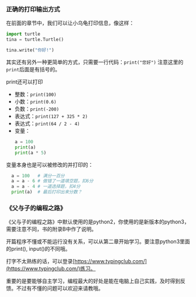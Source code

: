 ### 正确的打印输出方式

在前面的章节中，我们可以让小乌龟打印信息，像这样：
```python
import turtle
tina = turtle.Turtle()

tina.write("你好!")
```

其实还有另外一种更简单的方式，只需要一行代码：`print("您好")`
注意这里的`print`后面是有括号的。

print还可以打印
- 整数：`print(100)`
- 小数：`print(0.6)`
- 负数：`print(-200)`
- 表达式：`print(127 + 325 * 2)`
- 表达式：`print(64 / 2 - 4)`
- 变量：
  ```python
  a = 100
  print(a)
  print(a * 5)
  ```

变量本身也是可以被修改的并打印的：

```python
  a = 100   # 满分一百分
  a = a - 6 # 做错了一道填空题，扣6分
  a = a - 4 # 一道选择题，扣4分
  print(a)  # 最后打印出来分数？
```

<h3>《父与子的编程之路》</h3>

《父与子的编程之路》中默认使用的是python2，你使用的是新版本的python3，需要注意不同，书的附录B中作了说明。

开篇程序不懂或不能运行没有关系，可以从第二章开始学习。要注意python3里面的print(), input()的不同哦。

打字不太熟练的话，可以登录[https://www.typingclub.com/](https://www.typingclub.com/)练习。

重要的是要能够自主学习，编程最大的好处是能在电脑上自己实践，及时得到反馈。不过有不懂的问题可以欢迎来请教哦。
